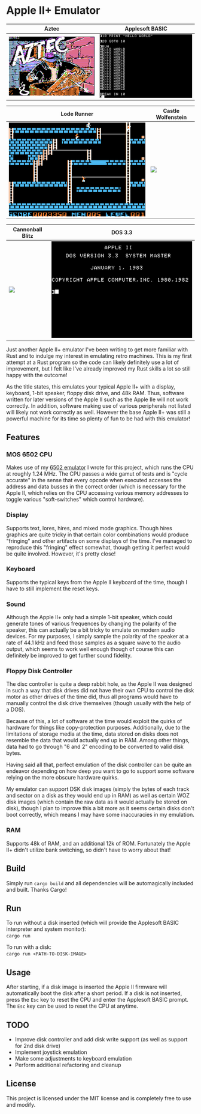 # Apple II+ Emulator
|Aztec|Applesoft BASIC|
|----|------------------------------|
|<img src = "/screenshots/aztec.png?raw=true">|<img src = "/screenshots/basic.png?raw=true">|

|Lode Runner|Castle Wolfenstein|
|-------------|----|
|<img src = "/screenshots/lode_runner.png?raw=true">|<img src = "/screenshots/castle_wolfenstein?raw=true">|

|Cannonball Blitz|DOS 3.3|
|--------------|---------------|
|<img src = "/screenshots/cannonball_blitz.gif?raw=true">|<img src = "/screenshots/dos.png?raw=true">|

Just another Apple II+ emulator I've been writing to get more familiar with Rust and to indulge my interest in emulating retro machines.
This is my first attempt at a Rust program so the code can likely definitely use a lot of improvement, but I felt like I've already improved my Rust skills a lot so still happy with the outcome!

As the title states, this emulates your typical Apple II+ with a display, keyboard, 1-bit speaker, floppy disk drive, and 48k RAM.
Thus, software written for later versions of the Apple II such as the Apple IIe will not work correctly.
In addition, software making use of various peripherals not listed will likely not work correctly as well.
However the base Apple II+ was still a powerful machine for its time so plenty of fun to be had with this emulator!

## Features
### MOS 6502 CPU
Makes use of my [6502 emulator](https://github.com/kurtjd/rust-6502) I wrote for this project, which runs the CPU at roughly 1.24 MHz.
The CPU passes a wide gamut of tests and is "cycle accurate" in the sense that every opcode when executed accesses the address and data busses in the correct order
(which is necessary for the Apple II, which relies on the CPU accessing various memory addresses to toggle various "soft-switches" which control hardware).

### Display
Supports text, lores, hires, and mixed mode graphics.
Though hires graphics are quite tricky in that certain color combinations would produce "fringing" and other artifacts on some displays of the time.
I've managed to reproduce this "fringing" effect somewhat, though getting it perfect would be quite involved. However, it's pretty close!

### Keyboard
Supports the typical keys from the Apple II keyboard of the time, though I have to still implement the reset keys.

### Sound
Although the Apple II+ only had a simple 1-bit speaker, which could generate tones of various frequences by changing the polarity of the speaker, this can actually be a bit tricky to emulate on modern audio devices.
For my purposes, I simply sample the polarity of the speaker at a rate of 44.1 kHz and feed those samples as a square wave to the audio output, which seems to work well enough though of course this can definitely be improved to get further sound fidelity.

### Floppy Disk Controller
The disc controller is quite a deep rabbit hole, as the Apple II was designed in such a way that disk drives did not have their own CPU to control the disk motor as other drives of the time did,
thus all programs would have to manually control the disk drive themselves (though usually with the help of a DOS).

Because of this, a lot of software at the time would exploit the quirks of hardware for things like copy-protection purposes.
Additionally, due to the limitations of storage media at the time, data stored on disks does not resemble the data that would actually end up in RAM. Among other things, data had to go through "6 and 2" encoding to be converted to valid disk bytes.

Having said all that, perfect emulation of the disk controller can be quite an endeavor depending on how deep you want to go to support some software relying on the more obscure hardware quirks.

My emulator can support DSK disk images (simply the bytes of each track and sector on a disk as they would end up in RAM) as well as certain WOZ disk images (which contain the raw data as it would actually be stored on disk),
though I plan to improve this a bit more as it seems certain disks don't boot correctly, which means I may have some inaccuracies in my emulation.

### RAM
Supports 48k of RAM, and an additional 12k of ROM. Fortunately the Apple II+ didn't utilize bank switching, so didn't have to worry about that!


## Build
Simply run `cargo build` and all dependencies will be automagically included and built. Thanks Cargo!

## Run
To run without a disk inserted (which will provide the Applesoft BASIC interpreter and system monitor):  
`cargo run`

To run with a disk:  
`cargo run <PATH-TO-DISK-IMAGE>`

## Usage
After starting, if a disk image is inserted the Apple II firmware will automatically boot the disk after a short period. If a disk is not inserted, press the `Esc` key to reset the CPU and enter the Applesoft BASIC prompt. The `Esc` key can be used to reset the CPU at anytime.

## TODO
* Improve disk controller and add disk write support (as well as support for 2nd disk drive)
* Implement joystick emulation
* Make some adjustments to keyboard emulation
* Perform additional refactoring and cleanup

## License
This project is licensed under the MIT license and is completely free to use and modify.

